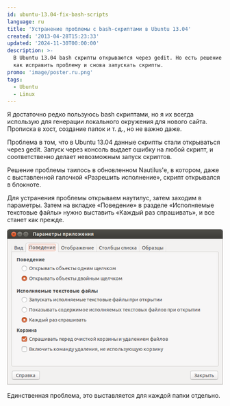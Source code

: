 ```yaml
---
id: ubuntu-13.04-fix-bash-scripts
language: ru
title: 'Устранение проблемы с bash-скриптами в Ubuntu 13.04'
created: '2013-04-28T15:23:33'
updated: '2024-11-30T00:00:00'
description: >-
  В Ubuntu 13.04 bash скрипты открываются через gedit. Но есть решение! Узнайте,
  как исправить проблему и снова запускать скрипты.
promo: 'image/poster.ru.png'
tags:
  - Ubuntu
  - Linux
---
```


Я достаточно редко пользуюсь bash скриптами, но я их всегда использую для
генерации локального окружения для нового сайта. Прописка в хост, создание папок
и т. д., но не важно даже.

Проблема в том, что в Ubuntu 13.04 данные скрипты стали открываться через gedit.
Запуск через консоль выдает ошибку на любой скрипт, и соответственно делает
невозможным запуск скриптов.

Решение проблемы таилось в обновленном Nautilus'e, в котором, даже с
выставленной галочкой «Разрешить исполнение», скрипт открывался в блокноте.

Для устранения проблемы открываем наутилус, затем заходим в параметры. Затем на
вкладке «Поведение» в разделе «Исполняемые текстовые файлы» нужно выставить
«Каждый раз спрашивать», и все станет как прежде.

![Nautilus 13.04](image/nautilus13.04.png)

Единственная проблема, это выставляется для каждой папки отдельно.
